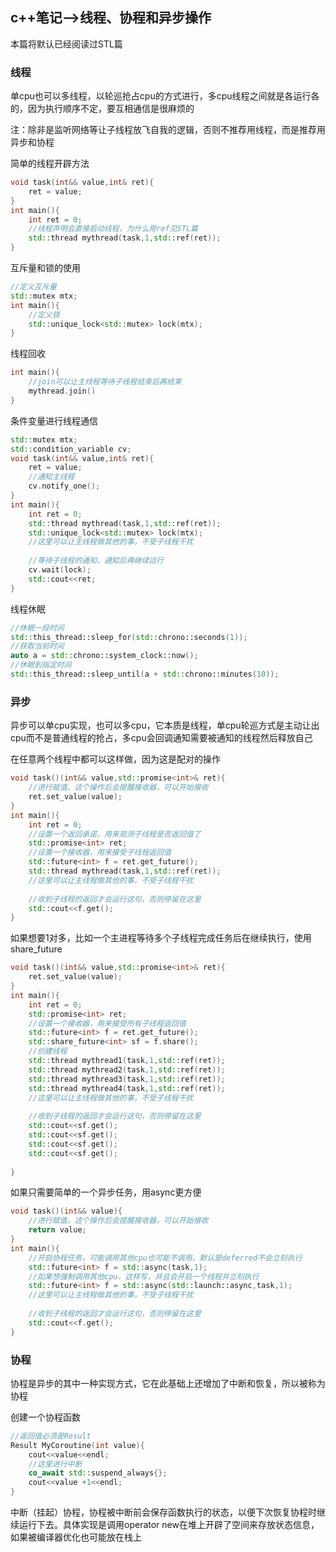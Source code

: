 ## c++笔记-->线程、协程和异步操作

本篇将默认已经阅读过STL篇

### 线程

单cpu也可以多线程，以轮巡抢占cpu的方式进行，多cpu线程之间就是各运行各的，因为执行顺序不定，要互相通信是很麻烦的

注：除非是监听网络等让子线程放飞自我的逻辑，否则不推荐用线程，而是推荐用异步和协程

简单的线程开辟方法

```c++
void task(int&& value,int& ret){
    ret = value;
}
int main(){
    int ret = 0;
    //线程声明会直接启动线程，为什么用ref见STL篇
    std::thread mythread(task,1,std::ref(ret));
}
```

互斥量和锁的使用

```c++
//定义互斥量
std::mutex mtx;
int main(){
    //定义锁
    std::unique_lock<std::mutex> lock(mtx);
}
```

线程回收

```c++
int main(){
    //join可以让主线程等待子线程结束后再结束
    mythread.join()
}
```

条件变量进行线程通信

```c++
std::mutex mtx;
std::condition_variable cv;
void task(int&& value,int& ret){
    ret = value;
    //通知主线程
    cv.notify_one();
}
int main(){
    int ret = 0;
    std::thread mythread(task,1,std::ref(ret));
    std::unique_lock<std::mutex> lock(mtx);
    //这里可以让主线程做其他的事，不受子线程干扰
    
    //等待子线程的通知，通知后再继续运行
    cv.wait(lock);
    std::cout<<ret;
}
```

线程休眠

```c++
//休眠一段时间
std::this_thread::sleep_for(std::chrono::seconds(1));
//获取当前时间
auto a = std::chrono::system_clock::now();
//休眠到指定时间
std::this_thread::sleep_until(a + std::chrono::minutes(10));
```

### 异步

异步可以单cpu实现，也可以多cpu，它本质是线程，单cpu轮巡方式是主动让出cpu而不是普通线程的抢占，多cpu会回调通知需要被通知的线程然后释放自己

在任意两个线程中都可以这样做，因为这是配对的操作

```c++
void task()(int&& value,std::promise<int>& ret){
    //进行赋值，这个操作后会提醒接收器，可以开始接收
    ret.set_value(value);
}
int main(){
    int ret = 0;
    //设置一个返回承诺，用来观测子线程是否返回值了
    std::promise<int> ret;
    //设置一个接收器，用来接受子线程返回值
    std::future<int> f = ret.get_future();
    std::thread mythread(task,1,std::ref(ret));
    //这里可以让主线程做其他的事，不受子线程干扰
    
    //收到子线程的返回才会运行这句，否则停留在这里
    std::cout<<f.get();
}
```

如果想要1对多，比如一个主进程等待多个子线程完成任务后在继续执行，使用share_future

```c++
void task()(int&& value,std::promise<int>& ret){
    ret.set_value(value);
}
int main(){
    int ret = 0;
    std::promise<int> ret;
    //设置一个接收器，用来接受所有子线程返回值
    std::future<int> f = ret.get_future();
    std::share_future<int> sf = f.share();
    //创建线程
    std::thread mythread1(task,1,std::ref(ret));
    std::thread mythread2(task,1,std::ref(ret));
    std::thread mythread3(task,1,std::ref(ret));
    std::thread mythread4(task,1,std::ref(ret));
    //这里可以让主线程做其他的事，不受子线程干扰
    
    //收到子线程的返回才会运行这句，否则停留在这里
    std::cout<<sf.get();
    std::cout<<sf.get();
    std::cout<<sf.get();
    std::cout<<sf.get();
    
}
```

如果只需要简单的一个异步任务，用async更方便

```c++
void task()(int&& value){
    //进行赋值，这个操作后会提醒接收器，可以开始接收
    return value;
}
int main(){
    //开启协程任务，可能调用其他cpu也可能不调用，默认是deferred不会立刻执行
    std::future<int> f = std::async(task,1);
    //如果想强制调用其他cpu，这样写，并且会开启一个线程并立刻执行
    std::future<int> f = std::async(std::launch::async,task,1);
    //这里可以让主线程做其他的事，不受子线程干扰
    
    //收到子线程的返回才会运行这句，否则停留在这里
    std::cout<<f.get();
}
```

### 协程

协程是异步的其中一种实现方式，它在此基础上还增加了中断和恢复，所以被称为协程

创建一个协程函数

```c++
//返回值必须是Result
Result MyCoroutine(int value){
    cout<<value<<endl;
    //这里进行中断
    co_await std::suspend_always{};
    cout<<value +1<<endl;
}
```

中断（挂起）协程，协程被中断前会保存函数执行的状态，以便下次恢复协程时继续运行下去。具体实现是调用operator new在堆上开辟了空间来存放状态信息，如果被编译器优化也可能放在栈上

```c++
```

